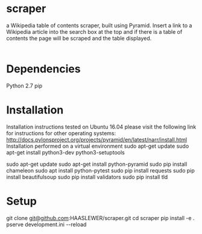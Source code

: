 # scraper
a Wikipedia table of contents scraper, built using Pyramid.  Insert a link to a Wikipedia article into the search box at the top and if there is a table of contents the page will be scraped and the table displayed.<br />
<br />
# Dependencies
Python 2.7
pip

# Installation
Installation instructions tested on Ubuntu 16.04 please visit the following link for instructions for other operating systems: http://docs.pylonsproject.org/projects/pyramid/en/latest/narr/install.html
Installation performed on a virtual environment
sudo apt-get update
sudo apt-get install python3-dev python3-setuptools




sudo apt-get update
sudo apt-get install python-pyramid
sudo pip install chameleon
sudo apt install python-pytest
sudo pip install requests
sudo pip install beautifulsoup
sudo pip install validators
sudo pip install tld

# Setup
git clone git@github.com:HAASLEWER/scraper.git
cd scraper
pip install -e .
pserve development.ini --reload